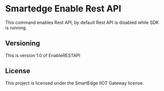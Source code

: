 # Smartedge Enable Rest API

This command enables Rest API, by default Rest API is disabled while SDK is running.

## Versioning

This is version 1.0 of EnableRESTAPI

## License

This project is licensed under the SmartEdge IIOT Gateway license.
